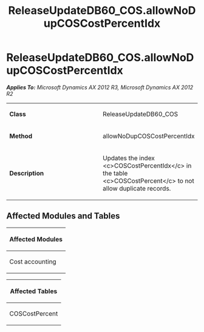 ﻿---
title: ReleaseUpdateDB60_COS.allowNoDupCOSCostPercentIdx
TOCTitle: ReleaseUpdateDB60_COS.allowNoDupCOSCostPercentIdx
ms:assetid: 75123e02-f16e-4c08-bfa3-cd6b47f18959
ms:mtpsurl: https://msdn.microsoft.com/en-us/library/JJ719299(v=AX.60)
ms:contentKeyID: 49709091
ms.date: 05/18/2015
mtps_version: v=AX.60
---

# ReleaseUpdateDB60\_COS.allowNoDupCOSCostPercentIdx 


_**Applies To:** Microsoft Dynamics AX 2012 R3, Microsoft Dynamics AX 2012 R2_

<table>
<colgroup>
<col style="width: 50%" />
<col style="width: 50%" />
</colgroup>
<tbody>
<tr class="odd">
<td><p><strong>Class</strong></p></td>
<td><p>ReleaseUpdateDB60_COS</p></td>
</tr>
<tr class="even">
<td><p><strong>Method</strong></p></td>
<td><p>allowNoDupCOSCostPercentIdx</p></td>
</tr>
<tr class="odd">
<td><p><strong>Description</strong></p></td>
<td><p>Updates the index &lt;c&gt;COSCostPercentIdx&lt;/c&gt; in the table &lt;c&gt;COSCostPercent&lt;/c&gt; to not allow duplicate records.</p></td>
</tr>
</tbody>
</table>


## Affected Modules and Tables

<table>
<colgroup>
<col style="width: 100%" />
</colgroup>
<thead>
<tr class="header">
<th><p>Affected Modules</p></th>
</tr>
</thead>
<tbody>
<tr class="odd">
<td><p>Cost accounting</p></td>
</tr>
</tbody>
</table>


<table>
<colgroup>
<col style="width: 100%" />
</colgroup>
<thead>
<tr class="header">
<th><p>Affected Tables</p></th>
</tr>
</thead>
<tbody>
<tr class="odd">
<td><p>COSCostPercent</p></td>
</tr>
</tbody>
</table>

  


